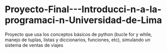 # Proyecto-Final---Introducci-n-a-la-programaci-n-Universidad-de-Lima

Proyecto que usa los conceptos básicos de python (bucle for y while, manejo de tuplas, listas y diccionarios, funciones, etc), simulando un sistema de ventas de viajes
